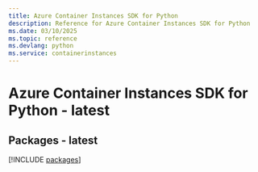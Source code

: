 ```yaml
---
title: Azure Container Instances SDK for Python
description: Reference for Azure Container Instances SDK for Python
ms.date: 03/10/2025
ms.topic: reference
ms.devlang: python
ms.service: containerinstances
---
```

# Azure Container Instances SDK for Python - latest
## Packages - latest
[!INCLUDE [packages](container-instances-index.md)]
